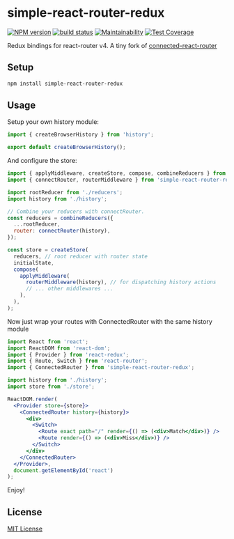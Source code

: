 # simple-react-router-redux

[![NPM version](https://badge.fury.io/js/simple-react-router-redux.svg)](https://www.npmjs.com/package/simple-react-router-redux) [![build status](https://travis-ci.org/gilbarbara/simple-react-router-redux.svg)](https://travis-ci.org/gilbarbara/simple-react-router-redux) [![Maintainability](https://api.codeclimate.com/v1/badges/c7e42fe511b80cc25760/maintainability)](https://codeclimate.com/github/gilbarbara/simple-react-router-redux/maintainability) [![Test Coverage](https://api.codeclimate.com/v1/badges/2fb41194cfedcefc7358/test_coverage)](https://codeclimate.com/github/gilbarbara/simple-react-router-redux/test_coverage)

Redux bindings for react-router v4. A tiny fork of [connected-react-router](https://github.com/supasate/connected-react-router)

## Setup

```bash
npm install simple-react-router-redux
```

## Usage

Setup your own history module:

```js
import { createBrowserHistory } from 'history';

export default createBrowserHistory();
```


And configure the store:

```js
import { applyMiddleware, createStore, compose, combineReducers } from 'redux';
import { connectRouter, routerMiddleware } from 'simple-react-router-redux';

import rootReducer from './reducers';
import history from './history';

// Combine your reducers with connectRouter.
const reducers = combineReducers({
  ...rootReducer,
  router: connectRouter(history),
});

const store = createStore(
  reducers, // root reducer with router state
  initialState,
  compose(
    applyMiddleware(
      routerMiddleware(history), // for dispatching history actions
      // ... other middlewares ...
    ),
  ),
);
```


Now just wrap your routes with ConnectedRouter with the same history module

```jsx
import React from 'react';
import ReactDOM from 'react-dom';
import { Provider } from 'react-redux';
import { Route, Switch } from 'react-router';
import { ConnectedRouter } from 'simple-react-router-redux';

import history from './history';
import store from './store';

ReactDOM.render(
  <Provider store={store}>
    <ConnectedRouter history={history}>
      <div>
        <Switch>
          <Route exact path="/" render={() => (<div>Match</div>)} />
          <Route render={() => (<div>Miss</div>)} />
        </Switch>
      </div>
    </ConnectedRouter>
  </Provider>,
  document.getElementById('react')
);
```



Enjoy!


## License

[MIT License](./LICENSE.md)
